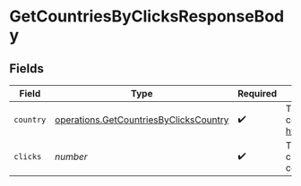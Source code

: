 # GetCountriesByClicksResponseBody


## Fields

| Field                                                                                            | Type                                                                                             | Required                                                                                         | Description                                                                                      |
| ------------------------------------------------------------------------------------------------ | ------------------------------------------------------------------------------------------------ | ------------------------------------------------------------------------------------------------ | ------------------------------------------------------------------------------------------------ |
| `country`                                                                                        | [operations.GetCountriesByClicksCountry](../../models/operations/getcountriesbyclickscountry.md) | :heavy_check_mark:                                                                               | The 2-letter country code: https://d.to/geo                                                      |
| `clicks`                                                                                         | *number*                                                                                         | :heavy_check_mark:                                                                               | The number of clicks from this country                                                           |